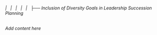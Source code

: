 ###### |   |   |   |   |   ├── Inclusion of Diversity Goals in Leadership Succession Planning

*Add content here*